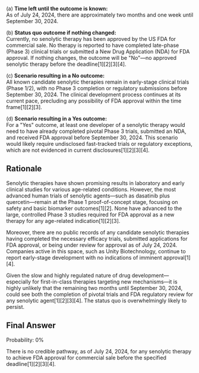 (a) **Time left until the outcome is known:**  
As of July 24, 2024, there are approximately two months and one week until September 30, 2024.

(b) **Status quo outcome if nothing changed:**  
Currently, no senolytic therapy has been approved by the US FDA for commercial sale. No therapy is reported to have completed late-phase (Phase 3) clinical trials or submitted a New Drug Application (NDA) for FDA approval. If nothing changes, the outcome will be "No"—no approved senolytic therapy before the deadline[1][2][3][4].

(c) **Scenario resulting in a No outcome:**  
All known candidate senolytic therapies remain in early-stage clinical trials (Phase 1/2), with no Phase 3 completion or regulatory submissions before September 30, 2024. The clinical development process continues at its current pace, precluding any possibility of FDA approval within the time frame[1][2][3].

(d) **Scenario resulting in a Yes outcome:**  
For a "Yes" outcome, at least one developer of a senolytic therapy would need to have already completed pivotal Phase 3 trials, submitted an NDA, and received FDA approval before September 30, 2024. This scenario would likely require undisclosed fast-tracked trials or regulatory exceptions, which are not evidenced in current disclosures[1][2][3][4].

## Rationale

Senolytic therapies have shown promising results in laboratory and early clinical studies for various age-related conditions. However, the most advanced human trials of senolytic agents—such as dasatinib plus quercetin—remain at the Phase 1 proof-of-concept stage, focusing on safety and basic biomarker outcomes[1][2]. None have advanced to the large, controlled Phase 3 studies required for FDA approval as a new therapy for any age-related indication[1][2][3]. 

Moreover, there are no public records of any candidate senolytic therapies having completed the necessary efficacy trials, submitted applications for FDA approval, or being under review for approval as of July 24, 2024. Companies active in this space, such as Unity Biotechnology, continue to report early-stage development with no indications of imminent approval[1][4]. 

Given the slow and highly regulated nature of drug development—especially for first-in-class therapies targeting new mechanisms—it is highly unlikely that the remaining two months until September 30, 2024, could see both the completion of pivotal trials and FDA regulatory review for any senolytic agent[1][2][3][4]. The status quo is overwhelmingly likely to persist.

## Final Answer

Probability: 0% 

There is no credible pathway, as of July 24, 2024, for any senolytic therapy to achieve FDA approval for commercial sale before the specified deadline[1][2][3][4].